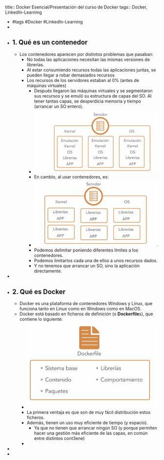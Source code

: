 title:: Docker Esencial/Presentación del curso de Docker
tags:: Docker, LinkedIn-Learning

- #tags #Docker #LinkedIn-Learning
-
- ## 1. Qué es un contenedor
	- Los contenedores aparecen por distintos problemas que pasaban:
		- No todas las aplicaciones necesitan las mismas versiones de librerías.
		- Al estar consumiendo recursos todas las aplicaciones juntas, se pueden llegar a robar demasiados recursos
		- Los recursos de los servidores estaban al 0% (antes de máquinas virtuales)
			- Después llegaron las máquinas virtuales y se segmentaron sus recursos y se emuló su estructura de capas del SO. Al tener tantas capas, se desperdicia memoria y tiempo (arrancar un SO entero).
			- ![image.png](../assets/image_1661524893063_0.png)
			- En cambio, al usar contenedores, es:
			- ![image.png](../assets/image_1661524952485_0.png)
			- Podemos delimitar poniendo diferentes límites a los contenedores.
			- Podemos limitarlos cada una de ellos a unos recursos dados.
			- Y no tenemos que arrancar un SO, sino la aplicación directamente.
-
- ## 2. Qué es Docker
	- Docker es una plataforma de contenedores Windows y Linux, que funciona tanto en Linux como en Windows como en MacOS.
	- Docker está basado en ficheros de definición (o **Dockerfile**s), que contiene lo siguiente:
		- ![image.png](../assets/image_1661525275833_0.png)
		- La primera ventaja es que son de muy fácil distribución estos ficheros.
		- Además, tienen un uso muy eficiente de tiempo (y espacio).
			- Ya que no tienen que arrancar ningún SO (y porque permiten hacer una gestión más eficiente de las capas, en común entre distintos cont3ene)
		-
-
-